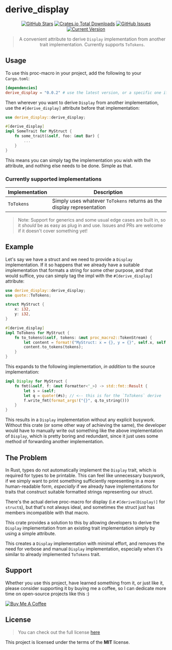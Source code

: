 derive_display
============
<div style="text-align: center;">

[![GitHub Stars](https://img.shields.io/github/stars/orgrinrt/derive_display.svg)](https://github.com/orgrinrt/derive_display/stargazers)
[![Crates.io Total Downloads](https://img.shields.io/crates/d/derive_display)](https://crates.io/crates/derive_display)
[![GitHub Issues](https://img.shields.io/github/issues/orgrinrt/derive_display.svg)](https://github.com/orgrinrt/derive_display/issues)
[![Current Version](https://img.shields.io/badge/version-0.0.3-red.svg)](https://github.com/orgrinrt/derive_display)

> A convenient attribute to derive `Display` implementation from another trait implementation. Currently supports
> `ToTokens`.

</div>

## Usage

To use this proc-macro in your project, add the following to your `Cargo.toml`:

```toml
[dependencies]
derive_display = "0.0.2" # use the latest version, or a specific one if needed
```

Then wherever you want to derive `Display` from another implementation, use the `#[derive_display]`
attribute before that implementation:

```rust
use derive_display::derive_display;

#[derive_display]
impl SomeTrait for MyStruct {
    fn some_trait(&self, foo: &mut Bar) {
        ...
    }
}
```

This means you can simply tag the implementation you wish with the attribute, and nothing else needs
to be done. Simple as that.

### Currently supported implementations

| Implementation | Description                                                           |
|----------------|-----------------------------------------------------------------------|
| `ToTokens`     | Simply uses whatever `ToTokens` returns as the display representation |

> Note: Support for generics and some usual edge cases are built in, so it *should* be as easy as plug in and use.
> Issues and PRs are welcome if it doesn't cover something yet!

## Example

Let's say we have a struct and we need to provide a `Display` implementation. If it so happens
that we already have a suitable implementation that formats a string for some other purpose, and that would suffice, you
can simply tag the impl with the `#[derive_display]` attribute:

```rust
use derive_display::derive_display;
use quote::ToTokens;

struct MyStruct {
    x: i32,
    y: i32,
}

#[derive_display]
impl ToTokens for MyStruct {
    fn to_tokens(&self, tokens: &mut proc_macro2::TokenStream) {
        let content = format!("MyStruct: x = {}, y = {}", self.x, self.y);
        content.to_tokens(tokens);
    }
}
```

This expands to the following implementation, *in addition* to the source implementation:

```rust
impl Display for MyStruct {
    fn fmt(&self, f: &mut Formatter<'_>) -> std::fmt::Result {
        let s = &self;
        let q = quote!(#s); // <-- this is for the `ToTokens` derive
        f.write_fmt(format_args!("{}", q.to_string()))
    }
}
```

This results in a `Display` implementation without any explicit busywork. Without this crate (or some other way of
achieving the same), the developer would have to manually write out something like the above implementation of
`Display`, which is pretty boring and redundant, since it just uses some method of forwarding another implementation.

## The Problem

In Rust, types do not automatically implement the `Display` trait, which is required for types to be printable. This can
feel like unnecessary busywork, if we simply want to print something sufficiently representing in a more
human-readable form, *especially* if we already have implementations for traits that construct suitable formatted
strings representing our struct.

There's the actual derive proc-macro for display (i.e `#[derive(Display)]` for `struct`s), but that's
not always ideal, and sometimes the struct just has members incompatible with that macro.

This crate provides a solution to this by allowing developers to derive the `Display`
implementation from an existing trait implementation simply by using a simple attribute.

This creates a `Display` implementation with minimal effort, and removes the need for verbose and manual `Display`
implementation, especially when it's similar to already implemented `ToTokens` trait.

## Support

Whether you use this project, have learned something from it, or just like it, please consider supporting it by buying
me a coffee, so I can dedicate more time on open-source projects like this :)

<a href="https://buymeacoffee.com/orgrinrt" target="_blank"><img src="https://www.buymeacoffee.com/assets/img/custom_images/orange_img.png" alt="Buy Me A Coffee" style="height: auto !important;width: auto !important;" ></a>

## License

> You can check out the full license [here](https://github.com/orgrinrt/derive_display/blob/master/LICENSE)

This project is licensed under the terms of the **MIT** license.
